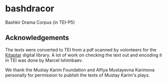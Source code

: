 # bashdracor
 Bashkir Drama Corpus (in TEI-P5)
 
## Acknowledgements
 
 The texts were converted to TEI from a pdf scanned by volonteers for the [Kitaptar](https://kitaptar.bashkort.org/) digital library. A lot of work on checking the text out and encoding it in TEI was done by Marcel Ishimbaev. 

We thank the Mustay Karim Foundation and Alfiya Mustayevna Karimova personally for permission to publish the texts of Mustay Karim's plays.
